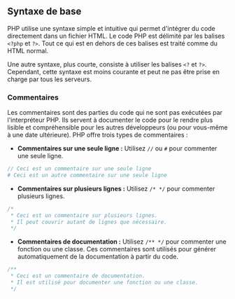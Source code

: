 ## Syntaxe de base

PHP utilise une syntaxe simple et intuitive qui permet d'intégrer du code directement dans un fichier HTML. Le code PHP est délimité par les balises `<?php` et `?>`. Tout ce qui est en dehors de ces balises est traité comme du HTML normal.

Une autre syntaxe, plus courte, consiste à utiliser les balises `<?` et `?>`. Cependant, cette syntaxe est moins courante et peut ne pas être prise en charge par tous les serveurs.

### Commentaires

Les commentaires sont des parties du code qui ne sont pas exécutées par l'interpréteur PHP. Ils servent à documenter le code pour le rendre plus lisible et compréhensible pour les autres développeurs (ou pour vous-même à une date ultérieure). PHP offre trois types de commentaires :

- **Commentaires sur une seule ligne :** Utilisez `//` ou `#` pour commenter une seule ligne.

```php
// Ceci est un commentaire sur une seule ligne
# Ceci est un autre commentaire sur une seule ligne
```

- **Commentaires sur plusieurs lignes :** Utilisez `/* */` pour commenter plusieurs lignes.

```php
/*
 * Ceci est un commentaire sur plusieurs lignes.
 * Il peut couvrir autant de lignes que nécessaire.
 */
```

- **Commentaires de documentation :** Utilisez `/** */` pour commenter une fonction ou une classe. Ces commentaires sont utilisés pour générer automatiquement de la documentation à partir du code.

```php
/**
 * Ceci est un commentaire de documentation.
 * Il est utilisé pour documenter une fonction ou une classe.
 */
```
